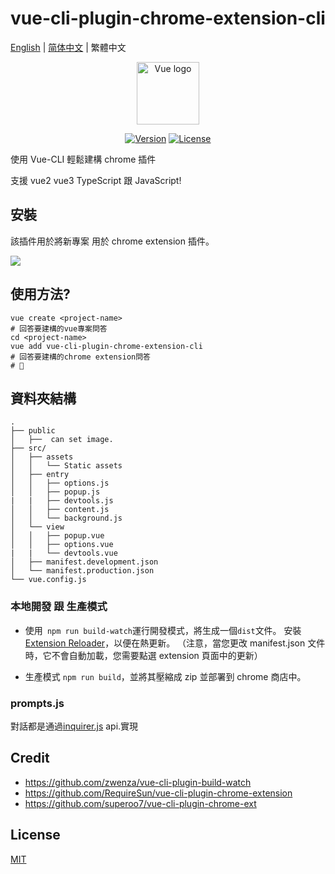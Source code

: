 # vue-cli-plugin-chrome-extension-cli

[English](./README.md) | [简体中文](./README-zh_CN.md) | 繁體中文

<p align="center"><a href="https://vuejs.org" target="_blank" rel="noopener noreferrer"><img width="100" src="https://github.com/sanyu1225/vue-cli-plugin-chrome-extension-cli/raw/main/logo.png" alt="Vue logo"></a></p>

<p align="center">
  <a href="https://www.npmjs.com/package/vue-cli-plugin-chrome-extension-cli"><img src="https://img.shields.io/github/package-json/v/sanyu1225/vue-cli-plugin-chrome-extension-cli" alt="Version"></a>
  <a href="https://www.npmjs.com/package/vue-cli-plugin-chrome-extension-cli"><img src="https://img.shields.io/github/license/sanyu1225/vue-cli-plugin-chrome-extension-cli" alt="License"></a>
</p>

使用 Vue-CLI 輕鬆建構 chrome 插件

支援 vue2 vue3 TypeScript 跟 JavaScript!

## 安裝

該插件用於將新專案 用於 chrome extension 插件。

![](https://sanyu1225.github.io/images/shell.gif)

## 使用方法?

```
vue create <project-name>
# 回答要建構的vue專案問答
cd <project-name>
vue add vue-cli-plugin-chrome-extension-cli
# 回答要建構的chrome extension問答
# 🎉
```

## 資料夾結構

```
.
├── public
│   ├──  can set image.
├── src/
│   ├── assets
│   │   └── Static assets
│   ├── entry
│   │   ├── options.js
│   │   ├── popup.js
|   |   ├── devtools.js
│   │   ├── content.js
│   │   └── background.js
│   └── view
│   │   ├── popup.vue
│   │   ├── options.vue
|   |   └── devtools.vue
│   ├── manifest.development.json
│   └── manifest.production.json
└── vue.config.js
```

### 本地開發 跟 生產模式

- 使用` npm run build-watch`運行開發模式，將生成一個`dist`文件。 安裝[Extension Reloader](https://chrome.google.com/webstore/detail/extensions-reloader/fimgfedafeadlieiabdeeaodndnlbhid)，以便在熱更新。 （注意，當您更改 manifest.json 文件時，它不會自動加載，您需要點選 extension 頁面中的更新）

- 生產模式 `npm run build`，並將其壓縮成 zip 並部署到 chrome 商店中。

### prompts.js

對話都是通過[inquirer.js](https://github.com/SBoudrias/Inquirer.js) api.實現

## Credit

- https://github.com/zwenza/vue-cli-plugin-build-watch
- https://github.com/RequireSun/vue-cli-plugin-chrome-extension
- https://github.com/superoo7/vue-cli-plugin-chrome-ext

## License

[MIT](https://opensource.org/licenses/MIT)
